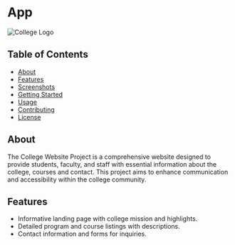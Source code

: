 
# App

![College Logo](/images/ceg.png)

## Table of Contents
- [About](#about)
- [Features](#features)
- [Screenshots](#screenshots)
- [Getting Started](#getting-started)
- [Usage](#usage)
- [Contributing](#contributing)
- [License](#license)

## About
The College Website Project is a comprehensive website designed to provide students, faculty, and staff with essential information about the college, courses and contact. This project aims to enhance communication and accessibility within the college community.

## Features
- Informative landing page with college mission and highlights.
- Detailed program and course listings with descriptions.
- Contact information and forms for inquiries.
 
